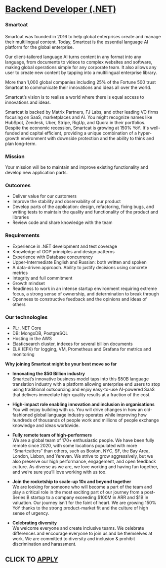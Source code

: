 # [Backend Developer (.NET)](https://www.remotewlb.com/apply/backend-developer-net)  
### Smartcat  
####  

Smartcat was founded in 2016 to help global enterprises create and manage their multilingual content. Today, Smartcat is the essential language AI platform for the global enterprise.

Our client-tailored language AI turns content in any format into any language, from documents to videos to complex websites and software, making global operations simple for any corporate team. It also allows any user to create new content by tapping into a multilingual enterprise library.

More than 1,000 global companies including 25% of the Fortune 500 trust Smartcat to communicate their innovations and ideas all over the world.

Smartcat’s vision is to realise a world where there is equal access to innovations and ideas.

Smartcat is backed by Matrix Partners, FJ Labs, and other leading VC firms focusing on SaaS, marketplaces and AI. You might recognize names like HubSpot, Zendesk, Uber, Stripe, RigUp, and Quora in their portfolios. Despite the economic recession, Smartcat is growing at 150% YoY. It's well-funded and capital efficient, providing a unique combination of a hyper-growth environment with downside protection and the ability to think and plan long-term.

### Mission

Your mission will be to maintain and improve existing functionality and develop new application parts.

### Outcomes

  * Deliver value for our customers 
  * Improve the stability and observability of our product
  * Develop parts of the application: design, refactoring, fixing bugs, and writing tests to maintain the quality and functionality of the product and libraries
  * Review code and share knowledge with the team 

### Requirements

  * Experience in .NET development and test coverage 
  * Knowledge of OOP principles and design patterns 
  * Experience with Database concurrency
  * Upper-Intermediate English and Russian: both written and spoken
  * A data-driven approach. Ability to justify decisions using concrete metrics
  * Integrity and full commitment
  * Growth mindset
  * Readiness to work in an intense startup environment requiring extreme focus, a strong sense of ownership, and determination to break through
  * Openness to constructive feedback and the opinions and ideas of others  

### Our technologies

  * PL: .NET Core
  * DB: MongoDB, PostgreSQL
  * Hosting in the AWS 
  * Elasticsearch cluster, indexes for several billion documents
  * ELK (EFK) for logging, VM, Prometheus and Grafana for metrics and monitoring

**Why joining Smartcat might be your best move so far**

  * **Innovating the $50 Billion industry**  
Smartcat’s innovative business model taps into this $50B language translation industry with a platform allowing enterprise end users to stop using traditional outsourcing and enjoy easy-to-use AI-powered SaaS that delivers immediate high-quality results at a fraction of the cost.

  * **High-impact role enabling innovation and inclusion in organisations**  
You will enjoy building with us. You will drive changes in how an old-fashioned global language industry operates while improving how hundreds of thousands of people work and millions of people exchange knowledge and ideas worldwide.

  * **Fully remote team of high-performers**  
We are a global team of 170+ enthusiastic people. We have been fully remote since 2020, with some locations populated with more “Smartcatters” than others, such as Boston, NYC, SF, the Bay Area, London, Lisbon, and Yerevan. We strive to grow aggressively, but we also preserve our high performance, engagement, and open feedback culture. As diverse as we are, we love working and having fun together, and we’re sure you’ll love working with us too.

  * **Join the rocketship to scale-up 10x and beyond together**  
We are looking for someone who will become a part of the team and play a critical role in the most exciting part of our journey from a post-Series B startup to a company exceeding $100M in ARR and $1B in valuation. Our journey isn’t for the faint of heart. We are growing 150% YoY thanks to the strong product-market fit and the culture of high sense of urgency.

  * **Celebrating diversity**  
We welcome everyone and create inclusive teams. We celebrate differences and encourage everyone to join us and be themselves at work. We are committed to diversity and inclusion & prohibit discrimination and harassment.

  
## CLICK TO [APPLY](https://www.remotewlb.com/apply/backend-developer-net)

